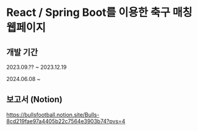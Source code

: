 # React / Spring Boot를 이용한 축구 매칭 웹페이지

## 개발 기간

2023.09.?? ~ 2023.12.19

2024.06.08 ~

## 보고서 (Notion)

https://bullsfootball.notion.site/Bulls-8cd219fae97a4405b22c7564e3903b74?pvs=4

